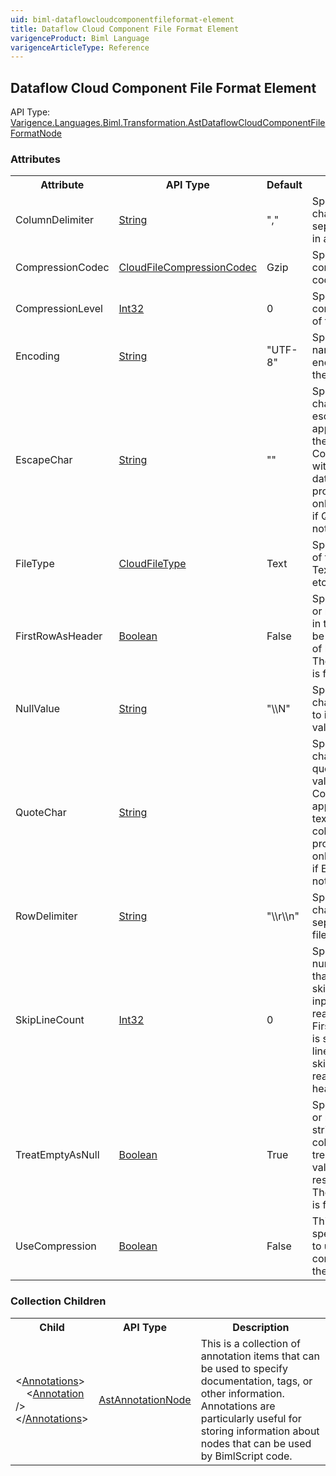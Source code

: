 ```yaml
---
uid: biml-dataflowcloudcomponentfileformat-element
title: Dataflow Cloud Component File Format Element
varigenceProduct: Biml Language
varigenceArticleType: Reference
---
```

## Dataflow Cloud Component File Format Element<div class="AssemblyInfoGroup"><div class="CrossReferenceGroup"><div class="CrossReferenceHeader">API Type:</div><div class="CrossReferenceValue"><a href="../api-reference/Varigence.Languages.Biml.Transformation.AstDataflowCloudComponentFileFormatNode.html">Varigence.Languages.Biml.Transformation.AstDataflowCloudComponentFileFormatNode</a></div></div></div><div class="AttributeGroup"><h3>Attributes</h3><table id="AttributeList" class="AttributeList"><tbody><tr><th class="AttributeNameColumnHeader">Attribute</th><th class="AttributeTypeColumnHeader">API Type</th><th class="AttributeDefaultColumnHeader">Default</th><th class="AttributeSummaryColumnHeader">Description</th></tr><tr class="ad0"><td class="AttributeName">ColumnDelimiter</td><td class="AttributeType"><a href="https://msdn.microsoft.com/en-us/library/System.String.aspx">String</a></td><td class="AttributeDefault">&quot;,&quot;</td><td class="AttributeSummary"><div class ="SummaryItem">Specifies the character used to separate colums in a file. </div></td></tr><tr class="ad1"><td class="AttributeName">CompressionCodec</td><td class="AttributeType"><a href="../api-reference/Varigence.Languages.Biml.Transformation.CloudFileCompressionCodec.html">CloudFileCompressionCodec</a></td><td class="AttributeDefault">Gzip</td><td class="AttributeSummary"><div class ="SummaryItem">Specifies the compression codec of the file. </div></td></tr><tr class="ad0"><td class="AttributeName">CompressionLevel</td><td class="AttributeType"><a href="https://msdn.microsoft.com/en-us/library/System.Int32.aspx">Int32</a></td><td class="AttributeDefault">0</td><td class="AttributeSummary"><div class ="SummaryItem">Specifies the compression level of the file. </div></td></tr><tr class="ad1"><td class="AttributeName">Encoding</td><td class="AttributeType"><a href="https://msdn.microsoft.com/en-us/library/System.String.aspx">String</a></td><td class="AttributeDefault">&quot;UTF-8&quot;</td><td class="AttributeSummary"><div class ="SummaryItem">Specifies the name of the encoding used in the file. </div></td></tr><tr class="ad0"><td class="AttributeName">EscapeChar</td><td class="AttributeType"><a href="https://msdn.microsoft.com/en-us/library/System.String.aspx">String</a></td><td class="AttributeDefault">&quot;&quot;</td><td class="AttributeSummary"><div class ="SummaryItem">Specifies the character used to escape appearances of the ColumnDelimiter within column text data. This property should only be specified if QuoteChar is not provided. </div></td></tr><tr class="ad1"><td class="AttributeName">FileType</td><td class="AttributeType"><a href="../api-reference/Varigence.Languages.Biml.Transformation.CloudFileType.html">CloudFileType</a></td><td class="AttributeDefault">Text</td><td class="AttributeSummary"><div class ="SummaryItem">Specifies the type of file format. (e.g. Text, Avro, ORC, etc) </div></td></tr><tr class="ad0"><td class="AttributeName">FirstRowAsHeader</td><td class="AttributeType"><a href="https://msdn.microsoft.com/en-us/library/System.Boolean.aspx">Boolean</a></td><td class="AttributeDefault">False</td><td class="AttributeSummary"><div class ="SummaryItem">Specifies whether or not the first row in the file should be treated as a list of header labels. The default value is false. </div></td></tr><tr class="ad1"><td class="AttributeName">NullValue</td><td class="AttributeType"><a href="https://msdn.microsoft.com/en-us/library/System.String.aspx">String</a></td><td class="AttributeDefault">&quot;\\N&quot;</td><td class="AttributeSummary"><div class ="SummaryItem">Specifies the character(s) used to indicate a null value in a column. </div></td></tr><tr class="ad0"><td class="AttributeName">QuoteChar</td><td class="AttributeType"><a href="https://msdn.microsoft.com/en-us/library/System.String.aspx">String</a></td><td class="AttributeDefault">&nbsp;</td><td class="AttributeSummary"><div class ="SummaryItem">Specifies the character used to quote a column value when the ColumnDelimiter appears within the text data for a column. This property should only be specified if EscapeChar is not provided. </div></td></tr><tr class="ad1"><td class="AttributeName">RowDelimiter</td><td class="AttributeType"><a href="https://msdn.microsoft.com/en-us/library/System.String.aspx">String</a></td><td class="AttributeDefault">&quot;\\r\\n&quot;</td><td class="AttributeSummary"><div class ="SummaryItem">Specifies the character used to separate rows in a file. </div></td></tr><tr class="ad0"><td class="AttributeName">SkipLineCount</td><td class="AttributeType"><a href="https://msdn.microsoft.com/en-us/library/System.Int32.aspx">Int32</a></td><td class="AttributeDefault">0</td><td class="AttributeSummary"><div class ="SummaryItem">Specifies the number of lines that should be skipped in the input file before reading data. If FirstRowAsHeader is set to true, the lines will be skipped prior to reading the header row. </div></td></tr><tr class="ad1"><td class="AttributeName">TreatEmptyAsNull</td><td class="AttributeType"><a href="https://msdn.microsoft.com/en-us/library/System.Boolean.aspx">Boolean</a></td><td class="AttributeDefault">True</td><td class="AttributeSummary"><div class ="SummaryItem">Specifies whether or not empty string values in a column should be treated as null values in the resulting dataset. The default value is false. </div></td></tr><tr class="ad0"><td class="AttributeName">UseCompression</td><td class="AttributeType"><a href="https://msdn.microsoft.com/en-us/library/System.Boolean.aspx">Boolean</a></td><td class="AttributeDefault">False</td><td class="AttributeSummary"><div class ="SummaryItem">This value specifies whether to use compression on the file. </div></td></tr></tbody></table></div><div class="ChildGroup">### Collection Children<table id="ChildList" class="ChildList"><tbody><tr><th class="ChildNameColumnHeader">Child</th><th class="ChildTypeColumnHeader">API Type</th><th class="ChildSummaryColumnHeader">Description</th></tr><tr class="cd0"><td class="ChildName"><span class="punc">&lt;</span><a href=Varigence.Languages.Biml.AstNode_Annotations.html">Annotations</a><span class="punc">&gt;</span><br />&nbsp;&nbsp;&nbsp;&nbsp;<span class="punc">&lt;</span><a href=Varigence.Languages.Biml.AstAnnotationNode.html">Annotation</a> <span class="punc">/&gt;</span><br /><span class="punc">&lt;/</span><a href=Varigence.Languages.Biml.AstNode_Annotations.html">Annotations</a><span class="punc">&gt;</span></td><td class="ChildType"><a href="../api-reference/Varigence.Languages.Biml.AstAnnotationNode.html">AstAnnotationNode</a></td><td class="ChildSummary"><div class ="SummaryItem">This is a collection of annotation items that can be used to specify documentation, tags, or other information.  Annotations are particularly useful for storing information about nodes that can be used by BimlScript code. </div> </td></tr></tbody></table></div>